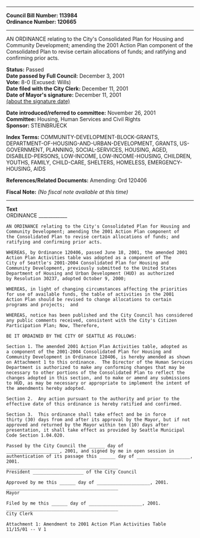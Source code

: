 * * * * *  
  
**Council Bill Number: [](#h0)[](#h2)113984**   
**Ordinance Number: 120665**  
  
* * * * *  
  
AN ORDINANCE relating to the City's Consolidated Plan for Housing and Community Development; amending the 2001 Action Plan component of the Consolidated Plan to revise certain allocations of funds; and ratifying and confirming prior acts.  
  
**Status:** Passed   
**Date passed by Full Council:** December 3, 2001   
**Vote:** 8-0 (Excused: Wills)   
**Date filed with the City Clerk:** December 11, 2001   
**Date of Mayor's signature:** December 11, 2001   
[(about the signature date)](/~public/approvaldate.htm)   
  
  
**Date introduced/referred to committee:** November 26, 2001   
**Committee:** Housing, Human Services and Civil Rights   
**Sponsor:** STEINBRUECK   
  
**Index Terms:** COMMUNITY-DEVELOPMENT-BLOCK-GRANTS, DEPARTMENT-OF-HOUSING-AND-URBAN-DEVELOPMENT, GRANTS, US-GOVERNMENT, PLANNING, SOCIAL-SERVICES, HOUSING, AGED, DISABLED-PERSONS, LOW-INCOME, LOW-INCOME-HOUSING, CHILDREN, YOUTHS, FAMILY, CHILD-CARE, SHELTERS, HOMELESS, EMERGENCY-HOUSING, AIDS  
  
**References/Related Documents:** Amending: Ord 120406  
  
**Fiscal Note:** *(No fiscal note available at this time)*  
  
* * * * *  
  
**Text**  
    ORDINANCE ____________  
  
    AN ORDINANCE relating to the City's Consolidated Plan for Housing and  
    Community Development; amending the 2001 Action Plan component of  
    the Consolidated Plan to revise certain allocations of funds; and  
    ratifying and confirming prior acts.  
  
    WHEREAS, by Ordinance 120406, passed June 18, 2001, the amended 2001  
    Action Plan Activities table was adopted as a component of The  
    City of Seattle's 2001-2004 Consolidated Plan for Housing and  
    Community Development, previously submitted to the United States  
    Department of Housing and Urban Development (HUD) as authorized  
    by Resolution 30237, adopted October 9, 2000;  
  
    WHEREAS, in light of changing circumstances affecting the priorities  
    for use of available funds, the table of activities in the 2001  
    Action Plan should be revised to change allocations to certain  
    programs and projects;  and  
  
    WHEREAS, notice has been published and the City Council has considered  
    any public comments received, consistent with the City's Citizen  
    Participation Plan; Now, Therefore,  
  
    BE IT ORDAINED BY THE CITY OF SEATTLE AS FOLLOWS:  
  
    Section 1. The amended 2001 Action Plan Activities table, adopted as  
    a component of the 2001-2004 Consolidated Plan for Housing and  
    Community Development in Ordinance 120406, is hereby amended as shown  
    on Attachment 1 to this ordinance.  The Director of the Human Services  
    Department is authorized to make any conforming changes that may be  
    necessary to other portions of the Consolidated Plan to reflect the  
    changes adopted in this section, and to make or amend any submissions  
    to HUD, as may be necessary or appropriate to implement the intent of  
    the amendments hereby adopted.  
  
    Section 2.  Any action pursuant to the authority and prior to the  
    effective date of this ordinance is hereby ratified and confirmed.  
  
    Section 3.  This ordinance shall take effect and be in force  
    thirty (30) days from and after its approval by the Mayor, but if not  
    approved and returned by the Mayor within ten (10) days after  
    presentation, it shall take effect as provided by Seattle Municipal  
    Code Section 1.04.020.  
  
    Passed by the City Council the ______ day of  
    ____________________, 2001, and signed by me in open session in  
    authentication of its passage this ______ day of ____________________,  
    2001.  
    __________________________________________  
    President ___________________ of the City Council  
  
    Approved by me this ______ day of ____________________, 2001.  
    __________________________________________  
    Mayor  
  
    Filed by me this ______ day of ____________________, 2001.  
    __________________________________________  
    City Clerk  
  
    Attachment 1: Amendment to 2001 Action Plan Activities Table  
    11/15/01 -- V 1  
